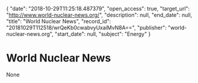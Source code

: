 {
  "date": "2018-10-29T11:25:18.487379", 
  "open_access": true, 
  "target_url": "http://www.world-nuclear-news.org/", 
  "description": null, 
  "end_date": null, 
  "title": "World Nuclear News", 
  "record_id": "20181029T112518/wrQeKb0cwabvyUxaiMvN8A==", 
  "publisher": "world-nuclear-news.org", 
  "start_date": null, 
  "subject": "Energy"
}

# World Nuclear News

None